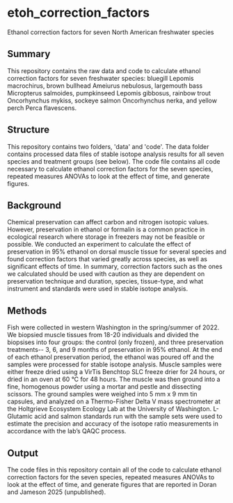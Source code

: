 # etoh_correction_factors
Ethanol correction factors for seven North American freshwater species

## Summary
This repository contains the raw data and code to calculate ethanol correction factors for seven freshwater species: bluegill Lepomis macrochirus, brown bullhead Ameiurus nebulosus, largemouth bass Micropterus salmoides, pumpkinseed Lepomis gibbosus, rainbow trout Oncorhynchus mykiss, sockeye salmon Oncorhynchus nerka, and yellow perch Perca flavescens. 

## Structure
This repository contains two folders, 'data' and 'code'. The data folder contains processed data files of stable isotope analysis results for all seven species and treatment groups (see below). The code file contains all code necessary to calculate ethanol correction factors for the seven species, repeated measures ANOVAs to look at the effect of time, and generate figures.

## Background 
Chemical preservation can affect carbon and nitrogen isotopic values. However, preservation in ethanol or formalin is a common practice in ecological research where storage in freezers may not be feasible or possible. We conducted an experiment to calculate the effect of preservation in 95% ethanol on dorsal muscle tissue for several species and found correction factors that varied greatly across species, as well as significant effects of time. In summary, correction factors such as the ones we calculated should be used with caution as they are dependent on preservation technique and duration, species, tissue-type, and what instrument and standards were used in stable isotope analysis.

## Methods
Fish were collected in western Washington in the spring/summer of 2022. We biopsied muscle tissues from 18-20 individuals and divided the biopsises into four groups: the control (only frozen), and three preservation treatments-- 3, 6, and 9 months of preservation in 95% ethanol. At the end of each ethanol preservation period, the ethanol was poured off and the samples were processed for stable isotope analysis. Muscle samples were either freeze dried using a VirTis Benchtop SLC freeze drier for 24 hours, or dried in an oven at 60 °C for 48 hours. The muscle was then ground into a fine, homogenous powder using a mortar and pestle and dissecting scissors. The ground samples were weighed into 5 mm x 9 mm tin capsules, and analyzed on a Thermo-Fisher Delta V mass spectrometer at the Holtgrieve Ecosystem Ecology Lab at the University of Washington. L-Glutamic acid and salmon standards run with the sample sets were used to estimate the precision and accuracy of the isotope ratio measurements in accordance with the lab’s QAQC process. 

## Output
The code files in this repository contain all of the code to calculate ethanol correction factors for the seven species, repeated measures ANOVAs to look at the effect of time, and generate figures that are reported in Doran and Jameson 2025 (unpublished).

